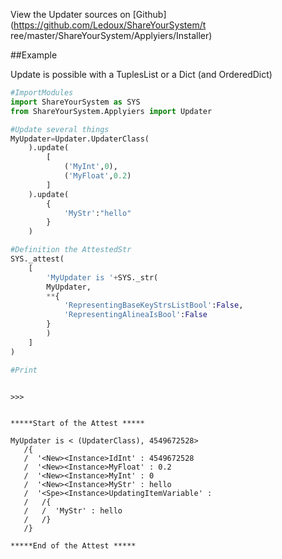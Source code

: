 

<!--
FrozenIsBool False
-->

View the Updater sources on [Github](https://github.com/Ledoux/ShareYourSystem/t
ree/master/ShareYourSystem/Applyiers/Installer)




<!---
FrozenIsBool True
-->

##Example

Update is possible with a TuplesList or a Dict (and OrderedDict)

```python
#ImportModules
import ShareYourSystem as SYS
from ShareYourSystem.Applyiers import Updater

#Update several things
MyUpdater=Updater.UpdaterClass(
    ).update(
        [
            ('MyInt',0),
            ('MyFloat',0.2)
        ]
    ).update(
        {
            'MyStr':"hello"
        }
    )

#Definition the AttestedStr
SYS._attest(
    [
        'MyUpdater is '+SYS._str(
        MyUpdater,
        **{
            'RepresentingBaseKeyStrsListBool':False,
            'RepresentingAlineaIsBool':False
        }
        )
    ]
)

#Print



```


```console
>>>


*****Start of the Attest *****

MyUpdater is < (UpdaterClass), 4549672528>
   /{
   /  '<New><Instance>IdInt' : 4549672528
   /  '<New><Instance>MyFloat' : 0.2
   /  '<New><Instance>MyInt' : 0
   /  '<New><Instance>MyStr' : hello
   /  '<Spe><Instance>UpdatingItemVariable' :
   /   /{
   /   /  'MyStr' : hello
   /   /}
   /}

*****End of the Attest *****



```

